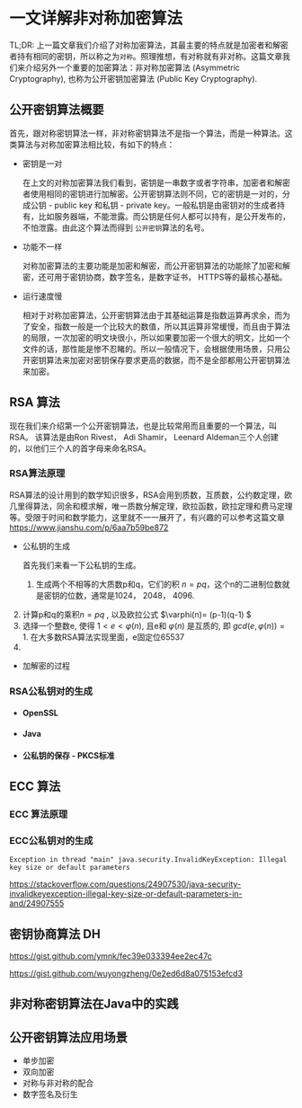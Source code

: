 # 一文详解非对称加密算法

TL;DR: 上一篇文章我们介绍了对称加密算法，其最主要的特点就是加密者和解密者持有相同的密钥，所以称之为`对称`。照理推想，有对称就有非对称。这篇文章我们来介绍另外一个重要的加密算法：非对称加密算法 (Asymmetric Cryptography), 也称为公开密钥加密算法 (Public Key Cryptography). 

## 公开密钥算法概要

首先，跟对称密钥算法一样，非对称密钥算法不是指一个算法，而是一种算法。这类算法与对称加密算法相比较，有如下的特点：

- 密钥是一对

  在上文的对称加密算法我们看到，密钥是一串数字或者字符串，加密者和解密者使用相同的密钥进行加解密。公开密钥算法则不同，它的密钥是一对的，分成公钥 - public key 和私钥  - private key。一般私钥是由密钥对的生成者持有，比如服务器端，不能泄露。而公钥是任何人都可以持有，是公开发布的，不怕泄露。由此这个算法而得到 `公开密钥`算法的名号。

- 功能不一样

  对称加密算法的主要功能是加密和解密，而公开密钥算法的功能除了加密和解密，还可用于密钥协商，数字签名，是数字证书， HTTPS等的最核心基础。

- 运行速度慢

  相对于对称加密算法，公开密钥算法由于其基础运算是指数运算再求余，而为了安全，指数一般是一个比较大的数值，所以其运算非常缓慢，而且由于算法的局限，一次加密的明文块很小，所以如果要加密一个很大的明文，比如一个文件的话，那性能是惨不忍睹的。所以一般情况下，会根据使用场景，只用公开密钥算法来加密对密钥保存要求更高的数据，而不是全部都用公开密钥算法来加密。

## RSA 算法

现在我们来介绍第一个公开密钥算法，也是比较常用而且重要的一个算法，叫RSA。 该算法是由Ron Rivest， Adi Shamir， Leenard Aldeman三个人创建的，以他们三个人的首字母来命名RSA。

 ### RSA算法原理

RSA算法的设计用到的数学知识很多，RSA会用到质数，互质数，公约数定理，欧几里得算法，同余和模求解，唯一质数分解定理，欧拉函数，欧拉定理和费马定理等。受限于时间和数学能力，这里就不一一展开了，有兴趣的可以参考这篇文章 https://www.jianshu.com/p/6aa7b59be872



- 公私钥的生成

  首先我们来看一下公私钥的生成。

  1. 生成两个不相等的大质数p和q，它们的积 $n = pq$，这个n的二进制位数就是密钥的位数，通常是1024， 2048， 4096. 
2. 计算p和q的乘积$n=pq$ , 以及欧拉公式  $\varphi(n)= (p-1)(q-1) $
  3. 选择一个整数e, 使得 $1 < e< \varphi(n)$, 且e和 $\varphi(n)$ 是互质的, 即 $gcd(e, \varphi(n))=1$. 在大多数RSA算法实现里面，e固定位65537
  4. 
  
-  加解密的过程

### RSA公私钥对的生成

-  #### OpenSSL 

- #### Java

- #### 公私钥的保存 - PKCS标准



## ECC 算法

### ECC 算法原理

### ECC公私钥对的生成

```Exception in thread "main" java.security.InvalidKeyException: Illegal key size or default parameters```

https://stackoverflow.com/questions/24907530/java-security-invalidkeyexception-illegal-key-size-or-default-parameters-in-and/24907555



## 密钥协商算法 DH

https://gist.github.com/ymnk/fec39e033394ee2ec47c

https://gist.github.com/wuyongzheng/0e2ed6d8a075153efcd3

## 非对称密钥算法在Java中的实践



## 公开密钥算法应用场景 

- 单步加密
- 双向加密
- 对称与非对称的配合
- 数字签名及衍生



